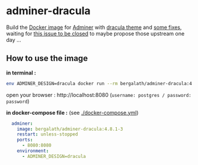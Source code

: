 # adminer-dracula

Build the [Docker image](https://hub.docker.com/r/bergalath/adminer-dracula) for [Adminer](https://github.com/vrana/adminer) with [dracula theme](https://github.com/dracula/adminer) and [some fixes](https://github.com/bergalath/dracula-adminer-theme), waiting for [this issue to be closed](https://github.com/dracula/adminer/issues/1#issuecomment-809944711) to maybe propose those upstream one day …

## How to use the image

**in terminal :**

```bash
env ADMINER_DESIGN=dracula docker run --rm bergalath/adminer-dracula:4.8.1-3
```

open your browser : http://localhost:8080 (`username: postgres / password: password`)

**in docker-compose file :** (see [./docker-compose.yml](docker-compose.yml))

```yaml
  adminer:
    image: bergalath/adminer-dracula:4.8.1-3
    restart: unless-stopped
    ports:
      - 8080:8080
    environment:
      - ADMINER_DESIGN=dracula
```
